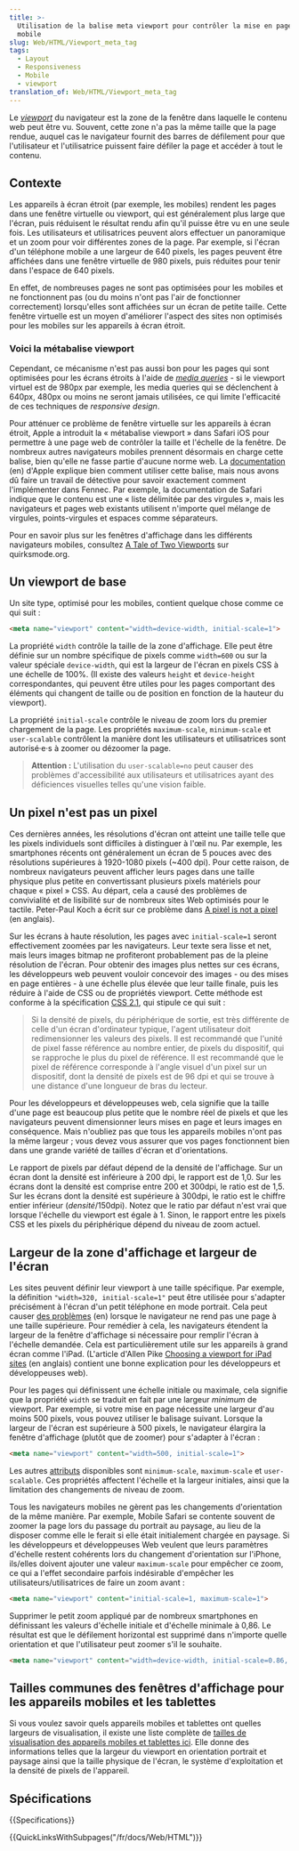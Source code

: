 ```yaml
---
title: >-
  Utilisation de la balise meta viewport pour contrôler la mise en page sur
  mobile
slug: Web/HTML/Viewport_meta_tag
tags:
  - Layout
  - Responsiveness
  - Mobile
  - viewport
translation_of: Web/HTML/Viewport_meta_tag
---
```


Le [_viewport_](/fr/docs/Glossary/Viewport) du navigateur est la zone de la fenêtre dans laquelle le contenu web peut être vu. Souvent, cette zone n'a pas la même taille que la page rendue, auquel cas le navigateur fournit des barres de défilement pour que l'utilisateur et l'utilisatrice puissent faire défiler la page et accéder à tout le contenu.

## Contexte

Les appareils à écran étroit (par exemple, les mobiles) rendent les pages dans une fenêtre virtuelle ou viewport, qui est généralement plus large que l'écran, puis réduisent le résultat rendu afin qu'il puisse être vu en une seule fois. Les utilisateurs et utilisatrices peuvent alors effectuer un panoramique et un zoom pour voir différentes zones de la page. Par exemple, si l'écran d'un téléphone mobile a une largeur de 640 pixels, les pages peuvent être affichées dans une fenêtre virtuelle de 980 pixels, puis réduites pour tenir dans l'espace de 640 pixels.

En effet, de nombreuses pages ne sont pas optimisées pour les mobiles et ne fonctionnent pas (ou du moins n'ont pas l'air de fonctionner correctement) lorsqu'elles sont affichées sur un écran de petite taille. Cette fenêtre virtuelle est un moyen d'améliorer l'aspect des sites non optimisés pour les mobiles sur les appareils à écran étroit.

### Voici la métabalise viewport

Cependant, ce mécanisme n'est pas aussi bon pour les pages qui sont optimisées pour les écrans étroits à l'aide de [_media queries_](/fr/docs/Web/CSS/Media_Queries) - si le viewport virtuel est de 980px par exemple, les media queries qui se déclenchent à 640px, 480px ou moins ne seront jamais utilisées, ce qui limite l'efficacité de ces techniques de _responsive design_.

Pour atténuer ce problème de fenêtre virtuelle sur les appareils à écran étroit, Apple a introduit la «&nbsp;métabalise viewport&nbsp;» dans Safari iOS pour permettre à une page web de contrôler la taille et l'échelle de la fenêtre. De nombreux autres navigateurs mobiles prennent désormais en charge cette balise, bien qu'elle ne fasse partie d'aucune norme web. La [documentation](https://developer.apple.com/library/archive/documentation/AppleApplications/Reference/SafariWebContent/UsingtheViewport/UsingtheViewport.html) (en) d'Apple explique bien comment utiliser cette balise, mais nous avons dû faire un travail de détective pour savoir exactement comment l'implémenter dans Fennec. Par exemple, la documentation de Safari indique que le contenu est une « liste délimitée par des virgules », mais les navigateurs et pages web existants utilisent n'importe quel mélange de virgules, points-virgules et espaces comme séparateurs.

Pour en savoir plus sur les fenêtres d'affichage dans les différents navigateurs mobiles, consultez [A Tale of Two Viewports](http://www.quirksmode.org/mobile/viewports2.html) sur quirksmode.org.

## Un viewport de base

Un site type, optimisé pour les mobiles, contient quelque chose comme ce qui suit :

```html
<meta name="viewport" content="width=device-width, initial-scale=1">
```

La propriété `width` contrôle la taille de la zone d'affichage. Elle peut être définie sur un nombre spécifique de pixels comme `width=600` ou sur la valeur spéciale `device-width`, qui est la largeur de l'écran en pixels CSS à une échelle de 100%. (Il existe des valeurs `height` et `device-height` correspondantes, qui peuvent être utiles pour les pages comportant des éléments qui changent de taille ou de position en fonction de la hauteur du viewport).

La propriété `initial-scale` contrôle le niveau de zoom lors du premier chargement de la page. Les propriétés `maximum-scale`, `minimum-scale` et `user-scalable` contrôlent la manière dont les utilisateurs et utilisatrices sont autorisé·e·s à zoomer ou dézoomer la page.

> **Attention :** L'utilisation du `user-scalable=no` peut causer des problèmes d'accessibilité aux utilisateurs et utilisatrices ayant des déficiences visuelles telles qu'une vision faible.

## Un pixel n'est pas un pixel

Ces dernières années, les résolutions d'écran ont atteint une taille telle que les pixels individuels sont difficiles à distinguer à l'œil nu. Par exemple, les smartphones récents ont généralement un écran de 5 pouces avec des résolutions supérieures à 1920-1080 pixels (\~400 dpi). Pour cette raison, de nombreux navigateurs peuvent afficher leurs pages dans une taille physique plus petite en convertissant plusieurs pixels matériels pour chaque « pixel » CSS. Au départ, cela a causé des problèmes de convivialité et de lisibilité sur de nombreux sites Web optimisés pour le tactile. Peter-Paul Koch a écrit sur ce problème dans [A pixel is not a pixel](http://www.quirksmode.org/blog/archives/2010/04/a_pixel_is_not.html) (en anglais).

Sur les écrans à haute résolution, les pages avec `initial-scale=1` seront effectivement zoomées par les navigateurs. Leur texte sera lisse et net, mais leurs images bitmap ne profiteront probablement pas de la pleine résolution de l'écran. Pour obtenir des images plus nettes sur ces écrans, les développeurs web peuvent vouloir concevoir des images - ou des mises en page entières - à une échelle plus élevée que leur taille finale, puis les réduire à l'aide de CSS ou de propriétés viewport. Cette méthode est conforme à la spécification [CSS 2.1](http://www.w3.org/TR/CSS2/syndata.html#length-units), qui stipule ce qui suit :

> Si la densité de pixels, du périphérique de sortie, est très différente de celle d'un écran d'ordinateur typique, l'agent utilisateur doit redimensionner les valeurs des pixels. Il est recommandé que l'unité de pixel fasse référence au nombre entier, de pixels du dispositif, qui se rapproche le plus du pixel de référence. Il est recommandé que le pixel de référence corresponde à l'angle visuel d'un pixel sur un dispositif, dont la densité de pixels est de 96 dpi et qui se trouve à une distance d'une longueur de bras du lecteur.

Pour les développeurs et développeuses web, cela signifie que la taille d'une page est beaucoup plus petite que le nombre réel de pixels et que les navigateurs peuvent dimensionner leurs mises en page et leurs images en conséquence. Mais n'oubliez pas que tous les appareils mobiles n'ont pas la même largeur ; vous devez vous assurer que vos pages fonctionnent bien dans une grande variété de tailles d'écran et d'orientations.

Le rapport de pixels par défaut dépend de la densité de l'affichage. Sur un écran dont la densité est inférieure à 200 dpi, le rapport est de 1,0. Sur les écrans dont la densité est comprise entre 200 et 300dpi, le ratio est de 1,5. Sur les écrans dont la densité est supérieure à 300dpi, le ratio est le chiffre entier inférieur (_densité_/150dpi). Notez que le ratio par défaut n'est vrai que lorsque l'échelle du viewport est égale à 1. Sinon, le rapport entre les pixels CSS et les pixels du périphérique dépend du niveau de zoom actuel.

## Largeur de la zone d'affichage et largeur de l'écran

Les sites peuvent définir leur viewport à une taille spécifique. Par exemple, la définition `"width=320, initial-scale=1"` peut être utilisée pour s'adapter précisément à l'écran d'un petit téléphone en mode portrait. Cela peut causer [des problèmes](http://starkravingfinkle.org/blog/2010/01/perils-of-the-viewport-meta-tag/) (en) lorsque le navigateur ne rend pas une page à une taille supérieure. Pour remédier à cela, les navigateurs étendent la largeur de la fenêtre d'affichage si nécessaire pour remplir l'écran à l'échelle demandée. Cela est particulièrement utile sur les appareils à grand écran comme l'iPad. (L'article d'Allen Pike [Choosing a viewport for iPad sites](http://www.antipode.ca/2010/choosing-a-viewport-for-ipad-sites/) (en anglais) contient une bonne explication pour les développeurs et développeuses web).

Pour les pages qui définissent une échelle initiale ou maximale, cela signifie que la propriété `width` se traduit en fait par une largeur _minimum_ de viewport. Par exemple, si votre mise en page nécessite une largeur d'au moins 500 pixels, vous pouvez utiliser le balisage suivant. Lorsque la largeur de l'écran est supérieure à 500 pixels, le navigateur élargira la fenêtre d'affichage (plutôt que de zoomer) pour s'adapter à l'écran :

```html
<meta name="viewport" content="width=500, initial-scale=1">
```

Les autres [attributs](/fr/docs/Web/HTML/Element/meta#attributes) disponibles sont `minimum-scale`, `maximum-scale` et `user-scalable`. Ces propriétés affectent l'échelle et la largeur initiales, ainsi que la limitation des changements de niveau de zoom.

Tous les navigateurs mobiles ne gèrent pas les changements d'orientation de la même manière. Par exemple, Mobile Safari se contente souvent de zoomer la page lors du passage du portrait au paysage, au lieu de la disposer comme elle le ferait si elle était initialement chargée en paysage. Si les développeurs et développeuses Web veulent que leurs paramètres d'échelle restent cohérents lors du changement d'orientation sur l'iPhone, ils/elles doivent ajouter une valeur `maximum-scale` pour empêcher ce zoom, ce qui a l'effet secondaire parfois indésirable d'empêcher les utilisateurs/utilisatrices de faire un zoom avant&nbsp;:

```html
<meta name="viewport" content="initial-scale=1, maximum-scale=1">
```

Supprimer le petit zoom appliqué par de nombreux smartphones en définissant les valeurs d'échelle initiale et d'échelle minimale à 0,86. Le résultat est que le défilement horizontal est supprimé dans n'importe quelle orientation et que l'utilisateur peut zoomer s'il le souhaite.

```html
<meta name="viewport" content="width=device-width, initial-scale=0.86, maximum-scale=5.0, minimum-scale=0.86">
```

## Tailles communes des fenêtres d'affichage pour les appareils mobiles et les tablettes

Si vous voulez savoir quels appareils mobiles et tablettes ont quelles largeurs de visualisation, il existe une liste complète de [tailles de visualisation des appareils mobiles et tablettes ici](https://docs.adobe.com/content/help/en/target/using/experiences/vec/mobile-viewports.html). Elle donne des informations telles que la largeur du viewport en orientation portrait et paysage ainsi que la taille physique de l'écran, le système d'exploitation et la densité de pixels de l'appareil.

## Spécifications

{{Specifications}}

{{QuickLinksWithSubpages("/fr/docs/Web/HTML")}}
